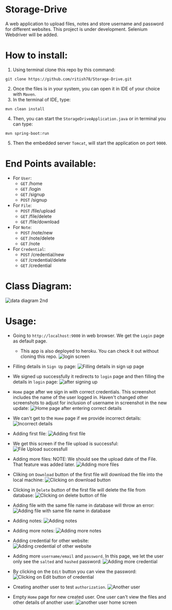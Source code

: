 # Storage-Drive
A web application to upload files, notes and store username and password for different websites. This project is under development. Selenium Webdriver will be added. 


# How to install:
1. Using terminal clone this repo by this command:
````
git clone https://github.com/ritish78/Storage-Drive.git
````

2. Once the files is in your system, you can open it in IDE of your choice with `Maven`.
3. In the terminal of IDE, type:
````
mvn clean install
````
4. Then, you can start the `StorageDriveApplication.java` or in terminal you can type:
````
mvn spring-boot:run
````
5. Then the embedded server `Tomcat`, will start the application on port `9000`.

# End Points available:
* For `User`: 
  * `GET` /home
  * `GET` /login
  * `GET` /signup
  * `POST` /signup
* For `File`:
  * `POST` /file/upload
  * `GET` /file/delete
  * `GET` /file/download
* For `Note`:
  * `POST` /note/new
  * `GET` /note/delete
  * `GET` /note
* For `Credential`:
  * `POST` /credential/new
  *  `GET` /credential/delete
  *  `GET` /credential

# Class Diagram:
![data diagram 2nd](https://user-images.githubusercontent.com/36816476/108646490-2b35c900-750a-11eb-9bae-a0767bec02a0.PNG)

  
# Usage:
* Going to `http://localhost:9000` in web browser. We get the `Login` page as default page.
  * This app is also deployed to heroku. You can check it out without cloning this repo.
 ![login screen](https://user-images.githubusercontent.com/36816476/112091395-5f73d680-8be9-11eb-9fa3-535f7147667d.PNG)

* Filling details in `Sign Up` page:
![Filling details in sign up page](https://user-images.githubusercontent.com/36816476/112092185-1c1a6780-8beb-11eb-897b-bfd95e9768a3.PNG)

* We signed up successfully it redirects to `login` page and then filling the details in `login` page:
![after signing up](https://user-images.githubusercontent.com/36816476/112091427-71ee1000-8be9-11eb-9946-4226bc497e04.PNG)

* `Home` page after we sign in with correct credentials. This screenshot includes the name of the user logged in. Haven't changed other screenshots to adjust for inclusion of username in screenshot in the new update:
![Home page after entering correct details](https://user-images.githubusercontent.com/36816476/112091479-96e28300-8be9-11eb-8420-b328e7a2c0c5.PNG)


* We can't get to the `Home` page if we provide incorrect details:
![Incorrect details](https://user-images.githubusercontent.com/36816476/112091530-b083ca80-8be9-11eb-8297-1983e89740f9.PNG)

* Adding first file:
![Adding first file](https://user-images.githubusercontent.com/36816476/108612453-045d9100-743d-11eb-8890-0b0e8786b748.PNG)

* We get this screen if the file upload is successful:
![File Upload successfull](https://user-images.githubusercontent.com/36816476/112092198-276d9300-8beb-11eb-8b39-24c1ec528ae4.PNG)

* Adding more files: NOTE: We should see the upload date of the File. That feature was added later.
![Adding more files](https://user-images.githubusercontent.com/36816476/112092204-2b011a00-8beb-11eb-872e-cd07a4c21690.PNG)

* Cliking on `Download` button of the first file will download the file into the local machine:
![Clicking on download button](https://user-images.githubusercontent.com/36816476/112092209-2d637400-8beb-11eb-9a1d-fe317040173f.PNG)

* Clicking in `Delete` button of the first file will delete the file from database:
![Clicking on delete button of file](https://user-images.githubusercontent.com/36816476/112092215-2fc5ce00-8beb-11eb-8613-339e04cf8192.PNG)

* Adding file with the same file name in database will throw an error:
![Adding file with same file name in database](https://user-images.githubusercontent.com/36816476/112092223-32282800-8beb-11eb-8393-7425bd81eae0.PNG)

* Adding notes: 
![Adding notes](https://user-images.githubusercontent.com/36816476/112092229-35231880-8beb-11eb-8ee8-06914348c165.PNG)

* Adding more notes:
![Adding more notes](https://user-images.githubusercontent.com/36816476/112092235-381e0900-8beb-11eb-9108-e86353f73c80.PNG)

* Adding credential for other website:
![Adding credential of other website](https://user-images.githubusercontent.com/36816476/112092239-3a806300-8beb-11eb-8310-3215037429d9.PNG)

* Adding more `username/email` and `password`. In this page, we let the user only see the `salted` and `hashed` password:
![Adding more credential](https://user-images.githubusercontent.com/36816476/112092247-3d7b5380-8beb-11eb-9d50-cf2bef4a3874.PNG)

* By clicking on the `Edit` button you can view the password:
![Clicking on Edit button of credential](https://user-images.githubusercontent.com/36816476/112092253-3fddad80-8beb-11eb-89b4-1b20b0c30be6.PNG)

* Creating another user to test `authorization`.
![Another user](https://user-images.githubusercontent.com/36816476/112092256-41a77100-8beb-11eb-8600-c388c1da1359.PNG)

* Empty `Home` page for new created user. One user can't view the files and other details of another user:
![another user home screen](https://user-images.githubusercontent.com/36816476/112092666-17a27e80-8bec-11eb-9f38-25a51b386f4b.PNG)



  
